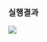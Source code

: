 ### 실행결과

<img src="https://user-images.githubusercontent.com/54893898/74832114-e8bb3880-5359-11ea-83d7-fe95e28bbab7.PNG">
